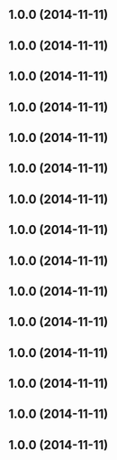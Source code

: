 ## 1.0.0 (2014-11-11)


## 1.0.0 (2014-11-11)


## 1.0.0 (2014-11-11)


## 1.0.0 (2014-11-11)


## 1.0.0 (2014-11-11)


## 1.0.0 (2014-11-11)


## 1.0.0 (2014-11-11)


## 1.0.0 (2014-11-11)


## 1.0.0 (2014-11-11)


## 1.0.0 (2014-11-11)


## 1.0.0 (2014-11-11)


## 1.0.0 (2014-11-11)


## 1.0.0 (2014-11-11)


## 1.0.0 (2014-11-11)


## 1.0.0 (2014-11-11)

